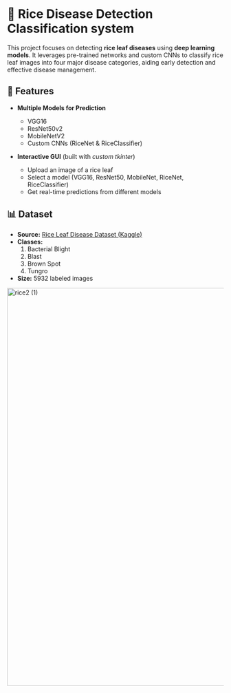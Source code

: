 # 🌾 Rice Disease Detection Classification system
This project focuses on detecting **rice leaf diseases** using **deep learning models**. It leverages pre-trained networks and custom CNNs to classify rice leaf images into four major disease categories, aiding early detection and effective disease management.
## 🚀 Features  
- **Multiple Models for Prediction**  
  - VGG16  
  - ResNet50v2  
  - MobileNetV2  
  - Custom CNNs (RiceNet & RiceClassifier)

- **Interactive GUI** (built with *custom tkinter*)  
  - Upload an image of a rice leaf
  - Select a model (VGG16, ResNet50, MobileNet, RiceNet, RiceClassifier)  
  - Get real-time predictions from different models

## 📊 Dataset  
- **Source:** [Rice Leaf Disease Dataset (Kaggle)](https://www.kaggle.com/datasets/nirmalsankalana/rice-leaf-disease-image)  
- **Classes:**  
  1. Bacterial Blight  
  2. Blast  
  3. Brown Spot  
  4. Tungro  
- **Size:** 5932 labeled images
  
<img width="1683" height="925" alt="rice2 (1)" src="https://github.com/user-attachments/assets/ff29338b-83b4-458b-867e-d979af1929ff" />
